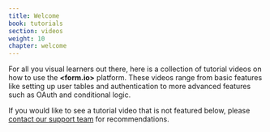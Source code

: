```yaml
---
title: Welcome
book: tutorials
section: videos
weight: 10
chapter: welcome
---
```


For all you visual learners out there, here is a collection of tutorial videos on how to use the **&lt;<span class="text-primary">form</span>.<span class="text-secondary">io</span>&gt;** platform. These videos range from basic features like setting up user tables and authentication to more advanced features such as OAuth and conditional logic. 

If you would like to see a tutorial video that is not featured below, please [contact our support team](http://formio.github.io/help.form.io/support/) for recommendations.

